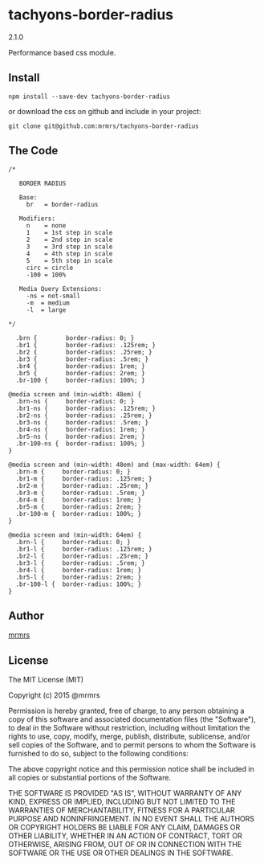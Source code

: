 # tachyons-border-radius
2.1.0

Performance based css module.

## Install
```
npm install --save-dev tachyons-border-radius
```

or download the css on github and include in your project:

```
git clone git@github.com:mrmrs/tachyons-border-radius
```

## The Code
```
/*

   BORDER RADIUS

   Base:
     br   = border-radius

   Modifiers:
     n    = none
     1    = 1st step in scale
     2    = 2nd step in scale
     3    = 3rd step in scale
     4    = 4th step in scale
     5    = 5th step in scale
     circ = circle
     -100 = 100%

   Media Query Extensions:
     -ns = not-small
     -m  = medium
     -l  = large

*/

  .brn {        border-radius: 0; }
  .br1 {        border-radius: .125rem; }
  .br2 {        border-radius: .25rem; }
  .br3 {        border-radius: .5rem; }
  .br4 {        border-radius: 1rem; }
  .br5 {        border-radius: 2rem; }
  .br-100 {     border-radius: 100%; }

@media screen and (min-width: 48em) {
  .brn-ns {     border-radius: 0; }
  .br1-ns {     border-radius: .125rem; }
  .br2-ns {     border-radius: .25rem; }
  .br3-ns {     border-radius: .5rem; }
  .br4-ns {     border-radius: 1rem; }
  .br5-ns {     border-radius: 2rem; }
  .br-100-ns {  border-radius: 100%; }
}

@media screen and (min-width: 48em) and (max-width: 64em) {
  .brn-m {     border-radius: 0; }
  .br1-m {     border-radius: .125rem; }
  .br2-m {     border-radius: .25rem; }
  .br3-m {     border-radius: .5rem; }
  .br4-m {     border-radius: 1rem; }
  .br5-m {     border-radius: 2rem; }
  .br-100-m {  border-radius: 100%; }
}

@media screen and (min-width: 64em) {
  .brn-l {     border-radius: 0; }
  .br1-l {     border-radius: .125rem; }
  .br2-l {     border-radius: .25rem; }
  .br3-l {     border-radius: .5rem; }
  .br4-l {     border-radius: 1rem; }
  .br5-l {     border-radius: 2rem; }
  .br-100-l {  border-radius: 100%; }
}

```

## Author

[mrmrs](http://mrmrs.io)

## License

The MIT License (MIT)

Copyright (c) 2015 @mrmrs

Permission is hereby granted, free of charge, to any person obtaining a copy
of this software and associated documentation files (the "Software"), to deal
in the Software without restriction, including without limitation the rights
to use, copy, modify, merge, publish, distribute, sublicense, and/or sell
copies of the Software, and to permit persons to whom the Software is
furnished to do so, subject to the following conditions:

The above copyright notice and this permission notice shall be included in
all copies or substantial portions of the Software.

THE SOFTWARE IS PROVIDED "AS IS", WITHOUT WARRANTY OF ANY KIND, EXPRESS OR
IMPLIED, INCLUDING BUT NOT LIMITED TO THE WARRANTIES OF MERCHANTABILITY,
FITNESS FOR A PARTICULAR PURPOSE AND NONINFRINGEMENT. IN NO EVENT SHALL THE
AUTHORS OR COPYRIGHT HOLDERS BE LIABLE FOR ANY CLAIM, DAMAGES OR OTHER
LIABILITY, WHETHER IN AN ACTION OF CONTRACT, TORT OR OTHERWISE, ARISING FROM,
OUT OF OR IN CONNECTION WITH THE SOFTWARE OR THE USE OR OTHER DEALINGS IN
THE SOFTWARE.

